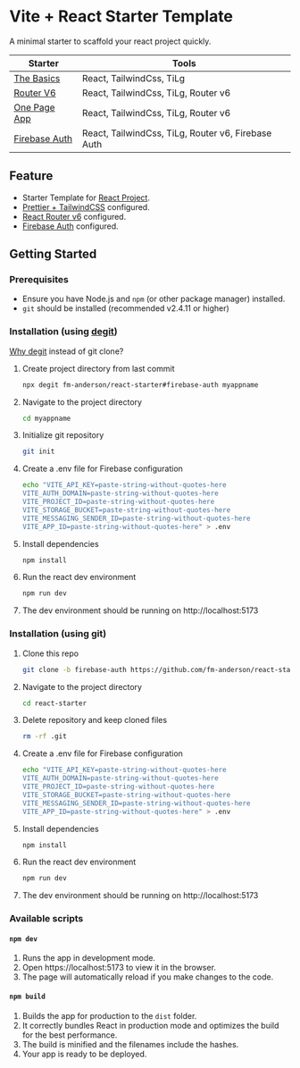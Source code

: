 # Vite + React Starter Template

A minimal starter to scaffold your react project quickly.

| Starter                                                                                 | Tools                                              |
| --------------------------------------------------------------------------------------- | -------------------------------------------------- |
| [The Basics](https://github.com/fm-anderson/react-starter#readme)                       | React, TailwindCss, TiLg                           |
| [Router V6](https://github.com/fm-anderson/react-starter/tree/router-v6-config#readme)  | React, TailwindCss, TiLg, Router v6                |
| [One Page App](https://github.com/fm-anderson/react-starter/tree/one-page#readme)       | React, TailwindCss, TiLg, Router v6                |
| [Firebase Auth](https://github.com/fm-anderson/react-starter/tree/firebase-auth#readme) | React, TailwindCss, TiLg, Router v6, Firebase Auth |

## Feature

- Starter Template for [React Project](https://react.dev/).
- [Prettier + TailwindCSS](https://tailwindcss.com/blog/automatic-class-sorting-with-prettier) configured.
- [React Router v6](https://reactrouter.com/en/main/routers/picking-a-router#using-v64-data-apis) configured.
- [Firebase Auth](https://firebase.google.com/docs/auth) configured.

## Getting Started

### Prerequisites

- Ensure you have Node.js and `npm` (or other package manager) installed.
- `git` should be installed (recommended v2.4.11 or higher)

### Installation (using [degit](https://github.com/Rich-Harris/degit))

[Why degit](https://github.com/Rich-Harris/degit#wait-isnt-this-just-git-clone---depth-1) instead of git clone?

1. Create project directory from last commit
   ```sh
   npx degit fm-anderson/react-starter#firebase-auth myappname
   ```
2. Navigate to the project directory
   ```sh
   cd myappname
   ```
3. Initialize git repository
   ```sh
   git init
   ```
4. Create a .env file for Firebase configuration

   ```sh
   echo "VITE_API_KEY=paste-string-without-quotes-here
   VITE_AUTH_DOMAIN=paste-string-without-quotes-here
   VITE_PROJECT_ID=paste-string-without-quotes-here
   VITE_STORAGE_BUCKET=paste-string-without-quotes-here
   VITE_MESSAGING_SENDER_ID=paste-string-without-quotes-here
   VITE_APP_ID=paste-string-without-quotes-here" > .env

   ```

5. Install dependencies
   ```sh
   npm install
   ```
6. Run the react dev environment
   ```sh
   npm run dev
   ```
7. The dev environment should be running on http://localhost:5173

### Installation (using git)

1. Clone this repo
   ```sh
   git clone -b firebase-auth https://github.com/fm-anderson/react-starter.git
   ```
2. Navigate to the project directory
   ```sh
   cd react-starter
   ```
3. Delete repository and keep cloned files
   ```sh
   rm -rf .git
   ```
4. Create a .env file for Firebase configuration

   ```sh
   echo "VITE_API_KEY=paste-string-without-quotes-here
   VITE_AUTH_DOMAIN=paste-string-without-quotes-here
   VITE_PROJECT_ID=paste-string-without-quotes-here
   VITE_STORAGE_BUCKET=paste-string-without-quotes-here
   VITE_MESSAGING_SENDER_ID=paste-string-without-quotes-here
   VITE_APP_ID=paste-string-without-quotes-here" > .env

   ```

5. Install dependencies
   ```sh
   npm install
   ```
6. Run the react dev environment
   ```sh
   npm run dev
   ```
7. The dev environment should be running on http://localhost:5173

### Available scripts

#### `npm dev`

1. Runs the app in development mode.
2. Open https://localhost:5173 to view it in the browser.
3. The page will automatically reload if you make changes to the code.

#### `npm build`

1. Builds the app for production to the `dist` folder.
2. It correctly bundles React in production mode and optimizes the build for the best performance.
3. The build is minified and the filenames include the hashes.
4. Your app is ready to be deployed.
